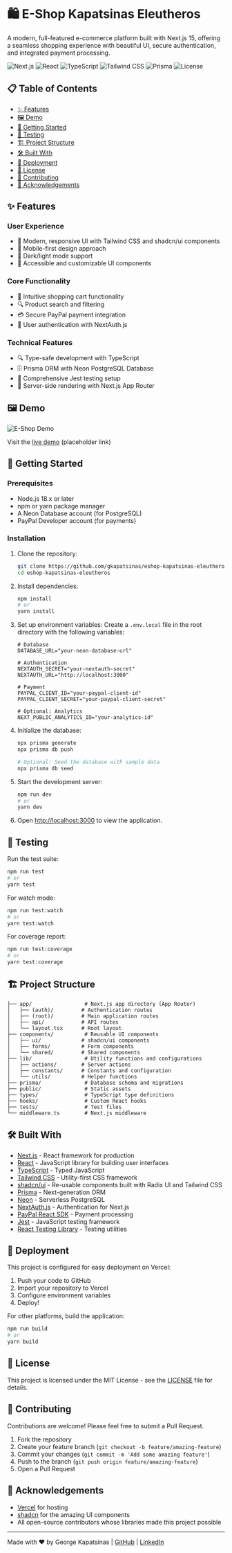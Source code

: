 # 🛍️ E-Shop Kapatsinas Eleutheros

A modern, full-featured e-commerce platform built with Next.js 15, offering a seamless shopping experience with beautiful UI, secure authentication, and integrated payment processing.

![Next.js](https://img.shields.io/badge/Next.js-15.2.4-black?style=for-the-badge&logo=next.js)
![React](https://img.shields.io/badge/React-19.1.0-blue?style=for-the-badge&logo=react)
![TypeScript](https://img.shields.io/badge/TypeScript-5.0-blue?style=for-the-badge&logo=typescript)
![Tailwind CSS](https://img.shields.io/badge/Tailwind_CSS-3.4.1-38B2AC?style=for-the-badge&logo=tailwind-css)
![Prisma](https://img.shields.io/badge/Prisma-4.16.2-2D3748?style=for-the-badge&logo=prisma)
![License](https://img.shields.io/badge/License-MIT-yellow.svg?style=for-the-badge)

## 📋 Table of Contents

- [✨ Features](#-features)
- [🖼️ Demo](#-demo)
- [🚀 Getting Started](#-getting-started)
- [🧪 Testing](#-testing)
- [🏗️ Project Structure](#-project-structure)
- [🛠️ Built With](#-built-with)
- [🚢 Deployment](#-deployment)
- [📝 License](#-license)
- [👥 Contributing](#-contributing)
- [🙏 Acknowledgements](#-acknowledgements)

## ✨ Features

### User Experience
- 🎨 Modern, responsive UI with Tailwind CSS and shadcn/ui components
- 📱 Mobile-first design approach
- 🌙 Dark/light mode support
- 🎯 Accessible and customizable UI components

### Core Functionality
- 🛒 Intuitive shopping cart functionality
- 🔍 Product search and filtering
- 💳 Secure PayPal payment integration
- 🔐 User authentication with NextAuth.js

### Technical Features
- 🔍 Type-safe development with TypeScript
- 🗄️ Prisma ORM with Neon PostgreSQL Database
- 🧪 Comprehensive Jest testing setup
- 🚀 Server-side rendering with Next.js App Router

## 🖼️ Demo

![E-Shop Demo](https://via.placeholder.com/800x400?text=E-Shop+Demo+Screenshot)

Visit the [live demo](https://eshop-kapatsinas-eleutheros.vercel.app) (placeholder link)

## 🚀 Getting Started

### Prerequisites

- Node.js 18.x or later
- npm or yarn package manager
- A Neon Database account (for PostgreSQL)
- PayPal Developer account (for payments)

### Installation

1. Clone the repository:
   ```bash
   git clone https://github.com/gkapatsinas/eshop-kapatsinas-eleutheros.git
   cd eshop-kapatsinas-eleutheros
   ```

2. Install dependencies:
   ```bash
   npm install
   # or
   yarn install
   ```

3. Set up environment variables:
   Create a `.env.local` file in the root directory with the following variables:
   ```env
   # Database
   DATABASE_URL="your-neon-database-url"

   # Authentication
   NEXTAUTH_SECRET="your-nextauth-secret"
   NEXTAUTH_URL="http://localhost:3000"

   # Payment
   PAYPAL_CLIENT_ID="your-paypal-client-id"
   PAYPAL_CLIENT_SECRET="your-paypal-client-secret"

   # Optional: Analytics
   NEXT_PUBLIC_ANALYTICS_ID="your-analytics-id"
   ```

4. Initialize the database:
   ```bash
   npx prisma generate
   npx prisma db push

   # Optional: Seed the database with sample data
   npx prisma db seed
   ```

5. Start the development server:
   ```bash
   npm run dev
   # or
   yarn dev
   ```

6. Open [http://localhost:3000](http://localhost:3000) to view the application.

## 🧪 Testing

Run the test suite:
```bash
npm run test
# or
yarn test
```

For watch mode:
```bash
npm run test:watch
# or
yarn test:watch
```

For coverage report:
```bash
npm run test:coverage
# or
yarn test:coverage
```

## 🏗️ Project Structure

```
├── app/                 # Next.js app directory (App Router)
│   ├── (auth)/         # Authentication routes
│   ├── (root)/         # Main application routes
│   ├── api/            # API routes
│   └── layout.tsx      # Root layout
├── components/          # Reusable UI components
│   ├── ui/             # shadcn/ui components
│   ├── forms/          # Form components
│   └── shared/         # Shared components
├── lib/                 # Utility functions and configurations
│   ├── actions/        # Server actions
│   ├── constants/      # Constants and configuration
│   └── utils/          # Helper functions
├── prisma/              # Database schema and migrations
├── public/              # Static assets
├── types/               # TypeScript type definitions
├── hooks/               # Custom React hooks
├── tests/               # Test files
└── middleware.ts        # Next.js middleware
```

## 🛠️ Built With

- [Next.js](https://nextjs.org/) - React framework for production
- [React](https://reactjs.org/) - JavaScript library for building user interfaces
- [TypeScript](https://www.typescriptlang.org/) - Typed JavaScript
- [Tailwind CSS](https://tailwindcss.com/) - Utility-first CSS framework
- [shadcn/ui](https://ui.shadcn.com/) - Re-usable components built with Radix UI and Tailwind CSS
- [Prisma](https://www.prisma.io/) - Next-generation ORM
- [Neon](https://neon.tech/) - Serverless PostgreSQL
- [NextAuth.js](https://next-auth.js.org/) - Authentication for Next.js
- [PayPal React SDK](https://www.npmjs.com/package/@paypal/react-paypal-js) - Payment processing
- [Jest](https://jestjs.io/) - JavaScript testing framework
- [React Testing Library](https://testing-library.com/docs/react-testing-library/intro/) - Testing utilities

## 🚢 Deployment

This project is configured for easy deployment on Vercel:

1. Push your code to GitHub
2. Import your repository to Vercel
3. Configure environment variables
4. Deploy!

For other platforms, build the application:

```bash
npm run build
# or
yarn build
```

## 📝 License

This project is licensed under the MIT License - see the [LICENSE](LICENSE) file for details.

## 👥 Contributing

Contributions are welcome! Please feel free to submit a Pull Request.

1. Fork the repository
2. Create your feature branch (`git checkout -b feature/amazing-feature`)
3. Commit your changes (`git commit -m 'Add some amazing feature'`)
4. Push to the branch (`git push origin feature/amazing-feature`)
5. Open a Pull Request

## 🙏 Acknowledgements

- [Vercel](https://vercel.com) for hosting
- [shadcn](https://twitter.com/shadcn) for the amazing UI components
- All open-source contributors whose libraries made this project possible

---

Made with ❤️ by George Kapatsinas | [GitHub](https://github.com/gkapatsinas) | [LinkedIn](https://linkedin.com/in/georgekapatsinas)
